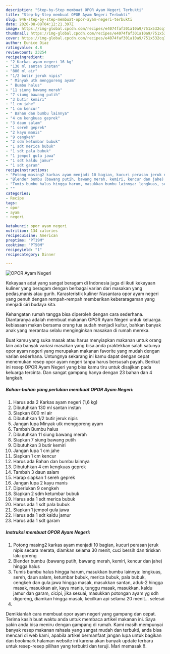 ```yaml
---
description: "Step-by-Step membuat OPOR Ayam Negeri Terbukti"
title: "Step-by-Step membuat OPOR Ayam Negeri Terbukti"
slug: 946-step-by-step-membuat-opor-ayam-negeri-terbukti
date: 2020-08-08T04:12:21.397Z
image: https://img-global.cpcdn.com/recipes/e4074faf301a10a9/751x532cq70/opor-ayam-negeri-foto-resep-utama.jpg
thumbnail: https://img-global.cpcdn.com/recipes/e4074faf301a10a9/751x532cq70/opor-ayam-negeri-foto-resep-utama.jpg
cover: https://img-global.cpcdn.com/recipes/e4074faf301a10a9/751x532cq70/opor-ayam-negeri-foto-resep-utama.jpg
author: Eunice Diaz
ratingvalue: 4.8
reviewcount: 23254
recipeingredient:
- "2 Karkas ayam negeri 16 kg"
- "130 ml santan instan"
- "800 ml air"
- "1/2 butir jeruk nipis"
- " Minyak utk menggoreng ayam"
- " Bumbu halus"
- "11 siung bawang merah"
- "7 siung bawang putih"
- "3 butir kemiri"
- "1 cm jahe"
- "1 cm kencur"
- " Bahan dan bumbu lainnya"
- "4 cm kengkuas geprek"
- "3 daun salam"
- "1 sereh geprek"
- "2 kayu manis"
- "9 cengkeh"
- "2 sdm ketumbar bubuk"
- "1 sdt merica bubuk"
- "1 sdt pala bubuk"
- "1 jempol gula jawa"
- "1 sdt kaldu jamur"
- "1 sdt garam"
recipeinstructions:
- "Potong masing2 karkas ayam menjadi 10 bagian, kucuri perasan jeruk nipis secara merata, diamkan selama 30 menit, cuci bersih dan tiriskan lalu goreng"
- "Blender bumbu (bawang putih, bawang merah, kemiri, kencur dan jahe) hingga halus"
- "Tumis bumbu halus hingga harum, masukkan bumbu lainnya: lengkuas, sereh, daun salam, ketumbar bubuk, merica bubuk, pala bubuk, cengkeh dan gula jawa hingga masak, masukkan santan, aduk-2 hingga masak, masukkan air, kayu manis, tunggu masak, masukkan, kaldu jamur dan garam, cicipi, jika sesuai, masukkan potongan ayam yg sdh digoreng, diamkan hingga masak, kecilkan api selama 20 menit... selesai"
- ""
categories:
- Recipe
tags:
- opor
- ayam
- negeri

katakunci: opor ayam negeri 
nutrition: 134 calories
recipecuisine: American
preptime: "PT19M"
cooktime: "PT50M"
recipeyield: "1"
recipecategory: Dinner

---
```



![OPOR Ayam Negeri](https://img-global.cpcdn.com/recipes/e4074faf301a10a9/751x532cq70/opor-ayam-negeri-foto-resep-utama.jpg)

Kekayaan adat yang sangat beragam di Indonesia juga di ikuti kekayaan kuliner yang beragam dengan berbagai varian dari masakan yang pedas,manis atau gurih. Karasteristik kuliner Nusantara opor ayam negeri yang penuh dengan rempah-rempah memberikan keberaragaman yang menjadi ciri budaya kita.




Kehangatan rumah tangga bisa diperoleh dengan cara sederhana. Diantaranya adalah membuat makanan OPOR Ayam Negeri untuk keluarga. kebiasaan makan bersama orang tua sudah menjadi kultur, bahkan banyak anak yang merantau selalu menginginkan masakan di rumah mereka.

Buat kamu yang suka masak atau harus menyiapkan makanan untuk orang lain ada banyak variasi masakan yang bisa anda praktekkan salah satunya opor ayam negeri yang merupakan makanan favorite yang mudah dengan varian sederhana. Untungnya sekarang ini kamu dapat dengan cepat menemukan resep opor ayam negeri tanpa harus bersusah payah.
Berikut ini resep OPOR Ayam Negeri yang bisa kamu tiru untuk disajikan pada keluarga tercinta. Dan sangat gampang hanya dengan 23 bahan dan 4 langkah.


<!--inarticleads1-->

##### Bahan-bahan yang perlukan membuat OPOR Ayam Negeri:

1. Harus ada 2 Karkas ayam negeri (1,6 kg)
1. Dibutuhkan 130 ml santan instan
1. Siapkan 800 ml air
1. Dibutuhkan 1/2 butir jeruk nipis
1. Jangan lupa  Minyak utk menggoreng ayam
1. Tambah  Bumbu halus
1. Dibutuhkan 11 siung bawang merah
1. Siapkan 7 siung bawang putih
1. Dibutuhkan 3 butir kemiri
1. Jangan lupa 1 cm jahe
1. Siapkan 1 cm kencur
1. Harus ada  Bahan dan bumbu lainnya
1. Dibutuhkan 4 cm kengkuas geprek
1. Tambah 3 daun salam
1. Harap siapkan 1 sereh geprek
1. Jangan lupa 2 kayu manis
1. Diperlukan 9 cengkeh
1. Siapkan 2 sdm ketumbar bubuk
1. Harus ada 1 sdt merica bubuk
1. Harus ada 1 sdt pala bubuk
1. Siapkan 1 jempol gula jawa
1. Harus ada 1 sdt kaldu jamur
1. Harus ada 1 sdt garam




<!--inarticleads2-->

##### Instruksi membuat  OPOR Ayam Negeri:

1. Potong masing2 karkas ayam menjadi 10 bagian, kucuri perasan jeruk nipis secara merata, diamkan selama 30 menit, cuci bersih dan tiriskan lalu goreng
1. Blender bumbu (bawang putih, bawang merah, kemiri, kencur dan jahe) hingga halus
1. Tumis bumbu halus hingga harum, masukkan bumbu lainnya: lengkuas, sereh, daun salam, ketumbar bubuk, merica bubuk, pala bubuk, cengkeh dan gula jawa hingga masak, masukkan santan, aduk-2 hingga masak, masukkan air, kayu manis, tunggu masak, masukkan, kaldu jamur dan garam, cicipi, jika sesuai, masukkan potongan ayam yg sdh digoreng, diamkan hingga masak, kecilkan api selama 20 menit... selesai
1. 




Demikianlah cara membuat opor ayam negeri yang gampang dan cepat. Terima kasih buat waktu anda untuk membaca artikel makanan ini. Saya yakin anda bisa meniru dengan gampang di rumah. Kami masih mempunyai banyak resep makanan rahasia yang sangat mudah dan terbukti, anda bisa mencari di web kami, apabila artikel bermanfaat jangan lupa untuk bagikan dan bookmark halaman website ini karena akan banyak update terbaru untuk resep-resep pilihan yang terbukti dan teruji. Mari memasak !!. 
